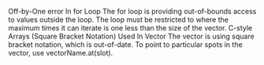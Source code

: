Off-by-One error In for Loop
The for loop is providing out-of-bounds access to values outside the loop. The loop must be restricted to where the maximum times it can iterate is one less than the size of the vector.
C-style Arrays (Square Bracket Notation) Used In Vector
The vector is using square bracket notation, which is out-of-date. To point to particular spots in the vector, use vectorName.at(slot).
